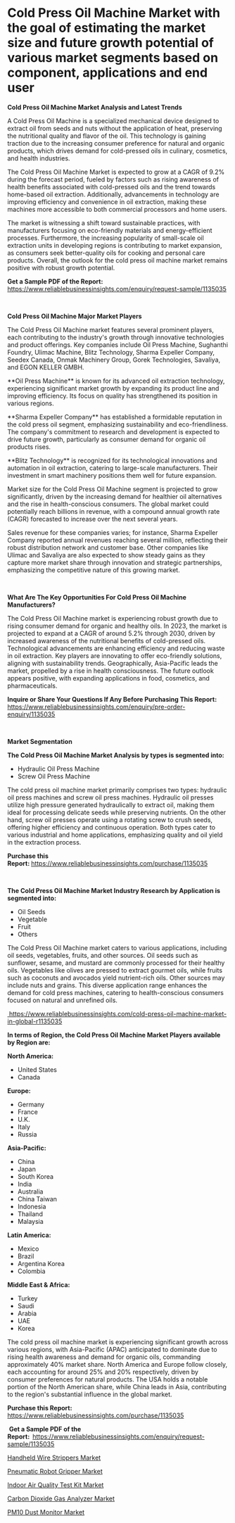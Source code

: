 <p><h1>Cold Press Oil Machine Market with the goal of estimating the market size and future growth potential of various market segments based on component, applications and end user</h1></p><p><strong>Cold Press Oil Machine Market Analysis and Latest Trends</strong></p>
<p><p>A Cold Press Oil Machine is a specialized mechanical device designed to extract oil from seeds and nuts without the application of heat, preserving the nutritional quality and flavor of the oil. This technology is gaining traction due to the increasing consumer preference for natural and organic products, which drives demand for cold-pressed oils in culinary, cosmetics, and health industries.</p><p>The Cold Press Oil Machine Market is expected to grow at a CAGR of 9.2% during the forecast period, fueled by factors such as rising awareness of health benefits associated with cold-pressed oils and the trend towards home-based oil extraction. Additionally, advancements in technology are improving efficiency and convenience in oil extraction, making these machines more accessible to both commercial processors and home users. </p><p>The market is witnessing a shift toward sustainable practices, with manufacturers focusing on eco-friendly materials and energy-efficient processes. Furthermore, the increasing popularity of small-scale oil extraction units in developing regions is contributing to market expansion, as consumers seek better-quality oils for cooking and personal care products. Overall, the outlook for the cold press oil machine market remains positive with robust growth potential.</p></p>
<p><strong>Get a Sample PDF of the Report:&nbsp;</strong> <a href="https://www.reliablebusinessinsights.com/enquiry/request-sample/1135035?utm_campaign=1113&utm_medium=2&utm_source=Github&utm_content=ia&utm_term=18022025&utm_id=cold-press-oil-machine">https://www.reliablebusinessinsights.com/enquiry/request-sample/1135035</a></p>
<p>&nbsp;</p>
<p><strong>Cold Press Oil Machine Major Market Players</strong></p>
<p><p>The Cold Press Oil Machine market features several prominent players, each contributing to the industry's growth through innovative technologies and product offerings. Key companies include Oil Press Machine, Sughanthi Foundry, Ulimac Machine, Blitz Technology, Sharma Expeller Company, Seedex Canada, Onmak Machinery Group, Gorek Technologies, Savaliya, and EGON KELLER GMBH.</p><p>**Oil Press Machine** is known for its advanced oil extraction technology, experiencing significant market growth by expanding its product line and improving efficiency. Its focus on quality has strengthened its position in various regions.</p><p>**Sharma Expeller Company** has established a formidable reputation in the cold press oil segment, emphasizing sustainability and eco-friendliness. The company's commitment to research and development is expected to drive future growth, particularly as consumer demand for organic oil products rises.</p><p>**Blitz Technology** is recognized for its technological innovations and automation in oil extraction, catering to large-scale manufacturers. Their investment in smart machinery positions them well for future expansion.</p><p>Market size for the Cold Press Oil Machine segment is projected to grow significantly, driven by the increasing demand for healthier oil alternatives and the rise in health-conscious consumers. The global market could potentially reach billions in revenue, with a compound annual growth rate (CAGR) forecasted to increase over the next several years.</p><p>Sales revenue for these companies varies; for instance, Sharma Expeller Company reported annual revenues reaching several million, reflecting their robust distribution network and customer base. Other companies like Ulimac and Savaliya are also expected to show steady gains as they capture more market share through innovation and strategic partnerships, emphasizing the competitive nature of this growing market.</p></p>
<p>&nbsp;</p>
<p><strong>What Are The Key Opportunities For Cold Press Oil Machine Manufacturers?</strong></p>
<p><p>The Cold Press Oil Machine market is experiencing robust growth due to rising consumer demand for organic and healthy oils. In 2023, the market is projected to expand at a CAGR of around 5.2% through 2030, driven by increased awareness of the nutritional benefits of cold-pressed oils. Technological advancements are enhancing efficiency and reducing waste in oil extraction. Key players are innovating to offer eco-friendly solutions, aligning with sustainability trends. Geographically, Asia-Pacific leads the market, propelled by a rise in health consciousness. The future outlook appears positive, with expanding applications in food, cosmetics, and pharmaceuticals.</p></p>
<p><strong>Inquire or Share Your Questions If Any Before Purchasing This Report:</strong> <a href="https://www.reliablebusinessinsights.com/enquiry/pre-order-enquiry/1135035?utm_campaign=1113&utm_medium=2&utm_source=Github&utm_content=ia&utm_term=18022025&utm_id=cold-press-oil-machine">https://www.reliablebusinessinsights.com/enquiry/pre-order-enquiry/1135035</a></p>
<p>&nbsp;</p>
<p><strong>Market Segmentation</strong></p>
<p><strong>The Cold Press Oil Machine Market Analysis by types is segmented into:</strong></p>
<p><ul><li>Hydraulic Oil Press Machine</li><li>Screw Oil Press Machine</li></ul></p>
<p><p>The cold press oil machine market primarily comprises two types: hydraulic oil press machines and screw oil press machines. Hydraulic oil presses utilize high pressure generated hydraulically to extract oil, making them ideal for processing delicate seeds while preserving nutrients. On the other hand, screw oil presses operate using a rotating screw to crush seeds, offering higher efficiency and continuous operation. Both types cater to various industrial and home applications, emphasizing quality and oil yield in the extraction process.</p></p>
<p><strong>Purchase this Report:&nbsp;</strong><a href="https://www.reliablebusinessinsights.com/purchase/1135035?utm_campaign=1113&utm_medium=2&utm_source=Github&utm_content=ia&utm_term=18022025&utm_id=cold-press-oil-machine">https://www.reliablebusinessinsights.com/purchase/1135035</a></p>
<p>&nbsp;</p>
<p><strong>The Cold Press Oil Machine Market Industry Research by Application is segmented into:</strong></p>
<p><ul><li>Oil Seeds</li><li>Vegetable</li><li>Fruit</li><li>Others</li></ul></p>
<p><p>The Cold Press Oil Machine market caters to various applications, including oil seeds, vegetables, fruits, and other sources. Oil seeds such as sunflower, sesame, and mustard are commonly processed for their healthy oils. Vegetables like olives are pressed to extract gourmet oils, while fruits such as coconuts and avocados yield nutrient-rich oils. Other sources may include nuts and grains. This diverse application range enhances the demand for cold press machines, catering to health-conscious consumers focused on natural and unrefined oils.</p></p>
<p><a href="https://www.reliablebusinessinsights.com/cold-press-oil-machine-market-in-global-r1135035?utm_campaign=1113&utm_medium=2&utm_source=Github&utm_content=ia&utm_term=18022025&utm_id=cold-press-oil-machine">&nbsp;https://www.reliablebusinessinsights.com/cold-press-oil-machine-market-in-global-r1135035</a></p>
<p><strong>In terms of Region, the Cold Press Oil Machine Market Players available by Region are:</strong></p>
<p>
    <p> <strong> North America: </strong>
        <ul>
            <li>United States</li>
            <li>Canada</li>
        </ul>
        </p> 
    <p> <strong> Europe: </strong>
        <ul>
            <li>Germany</li>
            <li>France</li>
            <li>U.K.</li>
            <li>Italy</li>
            <li>Russia</li>
        </ul>
        </p> 
    <p> <strong> Asia-Pacific: </strong>
        <ul>
            <li>China</li>
            <li>Japan</li>
            <li>South Korea</li>
            <li>India</li>
            <li>Australia</li>
            <li>China Taiwan</li>
            <li>Indonesia</li>
            <li>Thailand</li>
            <li>Malaysia</li>
        </ul>
        </p> 
    <p> <strong> Latin America: </strong>
        <ul>
            <li>Mexico</li>
            <li>Brazil</li>
            <li>Argentina Korea</li>
            <li>Colombia</li>
        </ul>
        </p> 
    <p> <strong> Middle East & Africa: </strong>
        <ul>
            <li>Turkey</li>
            <li>Saudi</li>
            <li>Arabia</li>
            <li>UAE</li>
            <li>Korea</li>
        </ul>
    </p>
    </p>
<p><p>The cold press oil machine market is experiencing significant growth across various regions, with Asia-Pacific (APAC) anticipated to dominate due to rising health awareness and demand for organic oils, commanding approximately 40% market share. North America and Europe follow closely, each accounting for around 25% and 20% respectively, driven by consumer preferences for natural products. The USA holds a notable portion of the North American share, while China leads in Asia, contributing to the region's substantial influence in the global market.</p></p>
<p><strong>Purchase this Report: </strong><a href="https://www.reliablebusinessinsights.com/purchase/1135035?utm_campaign=1113&utm_medium=2&utm_source=Github&utm_content=ia&utm_term=18022025&utm_id=cold-press-oil-machine">https://www.reliablebusinessinsights.com/purchase/1135035</a></p>
<p>&nbsp;<strong>Get a Sample PDF of the Report:&nbsp;&nbsp;</strong><a href="https://www.reliablebusinessinsights.com/enquiry/request-sample/1135035?utm_campaign=1113&utm_medium=2&utm_source=Github&utm_content=ia&utm_term=18022025&utm_id=cold-press-oil-machine">https://www.reliablebusinessinsights.com/enquiry/request-sample/1135035</a></p>
<p><strong></strong></p>
<p><p><a href="https://github.com/guinoopandam/Market-Research-Report-List-1/blob/main/handheld-wire-strippers-market.md?utm_campaign=1113&utm_medium=2&utm_source=Github&utm_content=ia&utm_term=18022025&utm_id=cold-press-oil-machine">Handheld Wire Strippers Market</a></p><p><a href="https://github.com/leyesamilej/Market-Research-Report-List-1/blob/main/pneumatic-robot-gripper-market.md?utm_campaign=1113&utm_medium=2&utm_source=Github&utm_content=ia&utm_term=18022025&utm_id=cold-press-oil-machine">Pneumatic Robot Gripper Market</a></p><p><a href="https://github.com/rushanday/Market-Research-Report-List-1/blob/main/indoor-air-quality-test-kit-market.md?utm_campaign=1113&utm_medium=2&utm_source=Github&utm_content=ia&utm_term=18022025&utm_id=cold-press-oil-machine">Indoor Air Quality Test Kit Market</a></p><p><a href="https://github.com/ziogaskangui96/Market-Research-Report-List-1/blob/main/carbon-dioxide-gas-analyzer-market.md?utm_campaign=1113&utm_medium=2&utm_source=Github&utm_content=ia&utm_term=18022025&utm_id=cold-press-oil-machine">Carbon Dioxide Gas Analyzer Market</a></p><p><a href="https://github.com/carylgrinko/Market-Research-Report-List-1/blob/main/pm10-dust-monitor-market.md?utm_campaign=1113&utm_medium=2&utm_source=Github&utm_content=ia&utm_term=18022025&utm_id=cold-press-oil-machine">PM10 Dust Monitor Market</a></p></p>